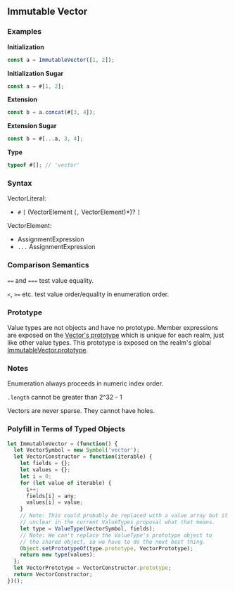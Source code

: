 Immutable Vector
----------------

### Examples

__Initialization__
```javascript
const a = ImmutableVector([1, 2]);
```

__Initialization Sugar__
```javascript
const a = #[1, 2];
```

__Extension__
```javascript
const b = a.concat(#[3, 4]);
```

__Extension Sugar__
```javascript
const b = #[...a, 3, 4];
```

__Type__
```javascript
typeof #[]; // 'vector'
```

### Syntax

VectorLiteral:
- `#` `[` (VectorElement (`,` VectorElement)*)? `]`

VectorElement:
- AssignmentExpression
- `...` AssignmentExpression

### Comparison Semantics

`==` and `===` test value equality.

`<`, `>=` etc. test value order/equality in enumeration order.

### Prototype

Value types are not objects and have no prototype. Member expressions are exposed on the [Vector's prototype](ImmutableVector.prototype.md) which is unique for each realm, just like other value types. This prototype is exposed on the realm's global [ImmutableVector.prototype](ImmutableVector.prototype.md).

### Notes

Enumeration always proceeds in numeric index order.

`.length` cannot be greater than 2^32 - 1

Vectors are never sparse. They cannot have holes.

### Polyfill in Terms of Typed Objects

```javascript
let ImmutableVector = (function() {
  let VectorSymbol = new Symbol('vector');
  let VectorConstructor = function(iterable) {
    let fields = {};
    let values = {};
    let i = 0;
    for (let value of iterable) {
      i++;
      fields[i] = any;
      values[i] = value;
    }
    // Note: This could probably be replaced with a value array but it's
    // unclear in the current ValueTypes proposal what that means.
    let type = ValueType(VectorSymbol, fields);
    // Note: We can't replace the ValueType's prototype object to
    // the shared object, so we have to do the next best thing.
    Object.setPrototypeOf(type.prototype, VectorPrototype);
    return new type(values);
  };
  let VectorPrototype = VectorConstructor.prototype;
  return VectorConstructor;
})();
```
